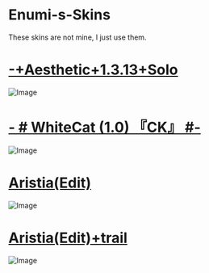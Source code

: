 # Enumi-s-Skins
These skins are not mine, I just use them. 

# [-+Aesthetic+1.3.13+Solo](http://puu.sh/F1aKq/67a6925849.osk)
![Image](https://i.imgur.com/zT5WEPm.jpg)

# [-        # WhiteCat (1.0) 『CK』 #-](https://drive.google.com/file/d/1A9Ktx7MY-UP5iOGTTHsyQP622zDOKqfe/view?usp=sharing)
![Image](https://i.imgur.com/YoJv4mQ.jpg)

# [Aristia(Edit)](https://drive.google.com/file/d/1w0-23LSUUXdpmapsTN1lbBVJFW69iRjt/view)
![Image](https://skins.osuck.net/uploads/posts/2019-02/1549355517_3.jpg)

# [Aristia(Edit)+trail](https://drive.google.com/file/d/15TqaeQqvn0Rse1WL0cBl7LqqVtP8O4hJ/view)
![Image](https://skins.osuck.net/uploads/posts/2019-07/1561975230_screenshot5519.jpg)
